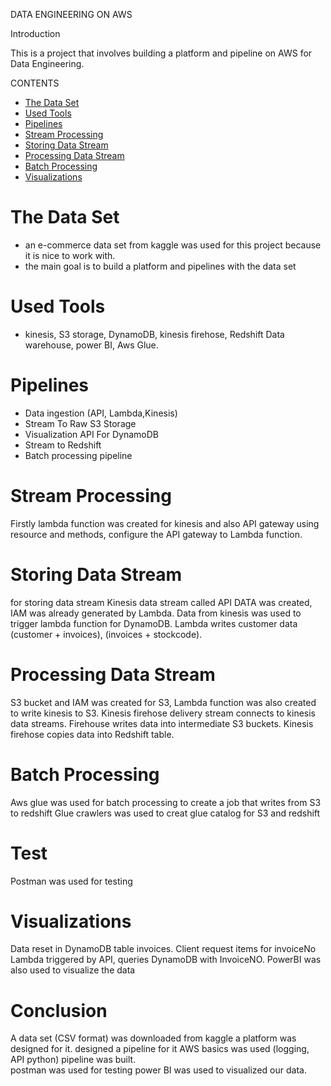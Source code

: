 
DATA ENGINEERING ON AWS

Introduction

This is a project that involves building a platform and pipeline on AWS for Data Engineering.

CONTENTS
- [The Data Set](#the-data-set)
- [Used Tools](#used-tools)
- [Pipelines](#pipelines)
- [Stream Processing](#stream-processing)
- [Storing Data Stream](#storing-data-stream)
- [Processing Data Stream](#processing-data-stream)
- [Batch Processing](#batch-processing)
- [Visualizations](#visualizations)


# The Data Set
- an e-commerce data set from kaggle was used for this project because it is nice to work with.
- the main goal is to build a platform and pipelines with the data set 

# Used Tools
- kinesis, S3 storage, DynamoDB, kinesis firehose,  Redshift Data warehouse, power BI, Aws Glue.

# Pipelines
- Data ingestion (API, Lambda,Kinesis)
- Stream To Raw S3 Storage
- Visualization API For DynamoDB
- Stream to Redshift
- Batch processing pipeline

# Stream Processing
Firstly lambda function was created for kinesis and also API gateway using resource and methods, configure the API gateway to Lambda function.

# Storing Data Stream
for storing data stream  Kinesis data stream called API DATA was created, IAM was already generated by Lambda.
Data from kinesis was used to trigger lambda function for DynamoDB.
Lambda writes customer data (customer + invoices), (invoices + stockcode).


# Processing Data Stream
S3 bucket and IAM was created for S3, Lambda function was also created to write kinesis to S3.
Kinesis firehose delivery stream connects to kinesis data streams.
Firehouse writes data into intermediate S3 buckets.
Kinesis firehose copies data into Redshift table.

# Batch Processing
Aws glue was used for batch processing to create a job that writes from S3 to redshift
Glue crawlers was used to creat glue catalog for S3 and redshift

# Test
Postman was used for testing

# Visualizations
Data reset in DynamoDB table invoices.
Client request items for invoiceNo
Lambda triggered by API, queries DynamoDB with InvoiceNO.
PowerBI was also used to visualize the data

# Conclusion
A data set (CSV format) was downloaded from kaggle
a platform was designed for it.
designed a pipeline for it
AWS basics was used (logging, API python)
pipeline was built.  
postman was used for testing
power BI was used to visualized our data.

